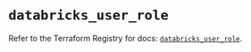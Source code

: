 # `databricks_user_role`

Refer to the Terraform Registry for docs: [`databricks_user_role`](https://registry.terraform.io/providers/databricks/databricks/1.84.0/docs/resources/user_role).
